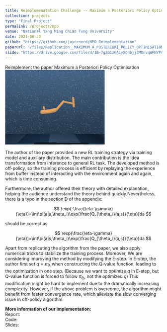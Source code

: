 ```yaml
---
title: Reimplemenatation Challenge -- Maximum a Posteriori Policy Optimisation
collection: projects
type: "Final Project"
permalink: /projects/mpo
venue: "National Yang Ming Chiao Tung University"
date: 2021-06-30
github: "https://github.com/joycenerd/MPO_Reimplementation"
paperurl: "/files/Replication__MAXIMUM_A_POSTERIORI_POLICY_OPTIMISATION.pdf"
slide: "https://drive.google.com/file/d/1B-7gZG1zGAiyXOhbjj3MUnvqWFNYPmlD/view?usp=sharing"
---
```


Reimplement the paper Maximum a Posteriori Policy Optimisation
<img src="/images/hopper_mse.gif">

The author of the paper provided a new RL training strategy via training model and auxiliary distribution. The main contribution is the idea transformation from inference to general RL task. The developed method is off-policy, so the training process is efficient by replaying the experience from buffer instead of interacting with the environment again and again, which is time consuming.

Furthermore, the author offered their theory with detailed explanation, helping the audience understand the theory behind quickly.Nevertheless, there is a typo in the section D of the appendix:

$$
\exp(-\frac{\eta-\gamma}{\eta})=\int\pi(a|s,\theta_i)\exp(\frac{Q_{\theta_i}(a,s)}{\eta})da
$$

should be correct as

$$
\exp(\frac{\eta-\gamma}{\eta})=\int\pi(a|s,\theta_i)\exp(\frac{Q_{\theta_i}(a,s)}{\eta})da
$$

Apart from replicating the algorithm from the paper, we also apply numerical tricks to stabilize the training process. Moreover, We are considering improving the method by modifying the E-step. In E-step, the author first set $q=\pi_{\theta_i}$ when constructing the Q-value function, leading to the optimization in one step. (Because we want to optimize $q$ in E-step, but Q-value function is forced to follow $\pi_{\theta_i}$, not the optimized $q$) This modification might be hard to implement due to the dramatically increasing complexity. However, if the above problem is overcome, the algorithm might benefit from faster convergence rate, which alleviate the slow converging issue in off-policy algorithm.

**More information of our implementation:** \
Report: <a href="/files/Replication__MAXIMUM_A_POSTERIORI_POLICY_OPTIMISATION.pdf" target="_blank"><i class="fas fa-fw fa-file-pdf zoom" aria-hidden="true"></i></a> \
Code: <a href="https://github.com/joycenerd/MPO_Reimplementation" target="_blank"><i class="fab fa-fw fa-github zoom" aria-hidden="true"></i></a> \
Slides: <a href="https://drive.google.com/file/d/1B-7gZG1zGAiyXOhbjj3MUnvqWFNYPmlD/view?usp=sharing" target="_blank"><i class="fas fa-fw fa-file-powerpoint zoom" aria-hidden="true"></i></a>
